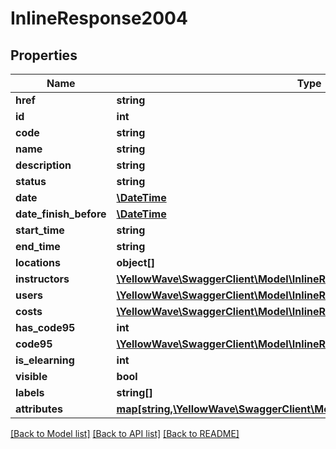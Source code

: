 # InlineResponse2004

## Properties
Name | Type | Description | Notes
------------ | ------------- | ------------- | -------------
**href** | **string** |  | 
**id** | **int** |  | 
**code** | **string** |  | 
**name** | **string** |  | 
**description** | **string** |  | 
**status** | **string** |  | 
**date** | [**\DateTime**](\DateTime.md) |  | 
**date_finish_before** | [**\DateTime**](\DateTime.md) |  | 
**start_time** | **string** |  | 
**end_time** | **string** |  | 
**locations** | **object[]** |  | 
**instructors** | [**\YellowWave\SwaggerClient\Model\InlineResponse2002Coursetemplate[]**](InlineResponse2002Coursetemplate.md) |  | 
**users** | [**\YellowWave\SwaggerClient\Model\InlineResponse2004Users**](InlineResponse2004Users.md) |  | 
**costs** | [**\YellowWave\SwaggerClient\Model\InlineResponse2004Costs**](InlineResponse2004Costs.md) |  | 
**has_code95** | **int** |  | 
**code95** | [**\YellowWave\SwaggerClient\Model\InlineResponse2004Code95**](InlineResponse2004Code95.md) |  | 
**is_elearning** | **int** |  | 
**visible** | **bool** |  | 
**labels** | **string[]** |  | 
**attributes** | [**map[string,\YellowWave\SwaggerClient\Model\InlineResponse2002Attributes]**](InlineResponse2002Attributes.md) |  | 

[[Back to Model list]](../../README.md#documentation-for-models) [[Back to API list]](../../README.md#documentation-for-api-endpoints) [[Back to README]](../../README.md)

